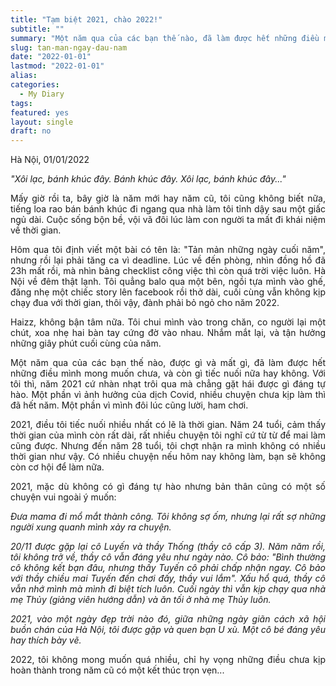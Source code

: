 ```yaml
---
title: "Tạm biệt 2021, chào 2022!"
subtitle: ""
summary: "Một năm qua của các bạn thế nào, đã làm được hết những điều mình mong muốn chưa, và còn gì tiếc nuối nữa hay không."
slug: tan-man-ngay-dau-nam
date: "2022-01-01"
lastmod: "2022-01-01"
alias:
categories:
  - My Diary
tags:
featured: yes
layout: single
draft: no
---
```


<p style = "text-align: justify">Hà Nội, 01/01/2022</p>

<p style = "text-align: justify"><i>"Xôi lạc, bánh khúc đây. Bánh khúc đây. Xôi lạc, bánh khúc đây..."</i></p>

<p style = "text-align: justify">Mấy giờ rồi ta, bây giờ là năm mới hay năm cũ, tôi cũng không biết nữa, tiếng loa rao bán bánh khúc đi ngang qua nhà làm tôi tỉnh dậy sau một giấc ngủ dài. Cuộc sống bộn bề, vội vã đôi lúc làm con người ta mất đi khái niệm về thời gian.</p>

<p style = "text-align: justify">Hôm qua tôi định viết một bài có tên là: "Tản mản những ngày cuối năm", nhưng rồi lại phải tăng ca vì deadline. Lúc về đến phòng, nhìn đồng hồ đã 23h mất rồi, mà nhìn bảng checklist công việc thì còn quá trời việc luôn. Hà Nội về đêm thật lạnh. Tôi quẳng balo qua một bên, ngồi tựa mình vào ghế, đăng nhẹ một chiếc story lên facebook rồi thở dài, cuối cùng vẫn không kịp chạy đua với thời gian, thôi vậy, đành phải bỏ ngỏ cho năm 2022.</p>

<p style = "text-align: justify">Haizz, không bận tâm nữa. Tôi chui mình vào trong chăn, co người lại một chút, xoa nhẹ hai bàn tay cứng đờ vào nhau. Nhắm mắt lại, và tận hưởng những giây phút cuối cùng của năm.</p>

<p style = "text-align: justify">Một năm qua của các bạn thế nào, được gì và mất gì, đã làm được hết những điều mình mong muốn chưa, và còn gì tiếc nuối nữa hay không. Với tôi thì, năm 2021 cứ nhàn nhạt trôi qua mà chẳng gặt hái được gì đáng tự hào. Một phần vì ảnh hưởng của dịch Covid, nhiều chuyện chưa kịp làm thì đã hết năm. Một phần vì mình đôi lúc cũng lười, ham chơi.</p>

<p style = "text-align: justify">2021, điều tôi tiếc nuối nhiều nhất có lẽ là thời gian. Năm 24 tuổi, cảm thấy thời gian của mình còn rất dài, rất nhiều chuyện tôi nghĩ cứ từ từ để mai làm cũng được. Nhưng đến năm 28 tuổi, tôi chợt nhận ra mình không có nhiều thời gian như vậy. Có nhiều chuyện nếu hôm nay không làm, bạn sẽ không còn cơ hội để làm nữa.</p>

<p style = "text-align: justify">2021, mặc dù không có gì đáng tự hào nhưng bản thân cũng có một số chuyện vui ngoài ý muốn:</p>
 
<p style = "text-align: justify"><i>Đưa mama đi mổ mắt thành công. Tôi không sợ ốm, nhưng lại rất sợ những người xung quanh mình xảy ra chuyện.</i></p>

<p style = "text-align: justify"><i>20/11 được gặp lại cô Luyến và thầy Thống (thầy cô cấp 3). Năm năm rồi, tôi không trở về, thầy cô vẫn đáng yêu như ngày nào. Cô bảo: "Bình thường cô không kết bạn đâu, nhưng thấy Tuyến cô phải chấp nhận ngay. Cô bảo với thầy chiều mai Tuyến đến chơi đấy, thầy vui lắm". Xấu hổ quá, thầy cô vẫn nhớ mình mà mình đi biệt tích luôn. Cuối ngày thì vẫn kịp chạy qua nhà mẹ Thủy (giảng viên hướng dẫn) và ăn tối ở nhà mẹ Thủy luôn.</i></p>

<p style = "text-align: justify"><i>2021, vào một ngày đẹp trời nào đó, giữa những ngày giãn cách xã hội buồn chán của Hà Nội, tôi được gặp và quen bạn U xù. Một cô bé đáng yêu hay thích bày vẽ.</i></p>

<p style = "text-align: justify">2022, tôi không mong muốn quá nhiều, chỉ hy vọng những điều chưa kịp hoàn thành trong năm cũ có một kết thúc trọn vẹn...</p>

